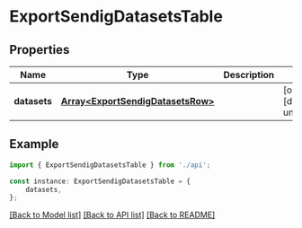 # ExportSendigDatasetsTable


## Properties

Name | Type | Description | Notes
------------ | ------------- | ------------- | -------------
**datasets** | [**Array&lt;ExportSendigDatasetsRow&gt;**](ExportSendigDatasetsRow.md) |  | [optional] [default to undefined]

## Example

```typescript
import { ExportSendigDatasetsTable } from './api';

const instance: ExportSendigDatasetsTable = {
    datasets,
};
```

[[Back to Model list]](../README.md#documentation-for-models) [[Back to API list]](../README.md#documentation-for-api-endpoints) [[Back to README]](../README.md)
